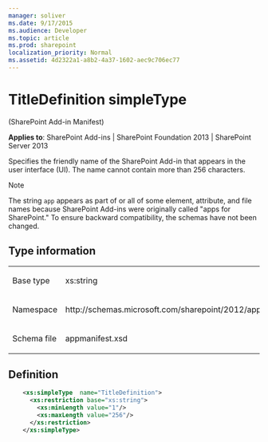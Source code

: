 ```yaml
---
manager: soliver
ms.date: 9/17/2015
ms.audience: Developer
ms.topic: article
ms.prod: sharepoint
localization_priority: Normal
ms.assetid: 4d2322a1-a8b2-4a37-1602-aec9c706ec77
---
```


# TitleDefinition simpleType 

(SharePoint Add-in Manifest)

**Applies to**: SharePoint Add-ins | SharePoint Foundation 2013 | SharePoint Server 2013

Specifies the friendly name of the SharePoint Add-in that appears in the user interface (UI). The name cannot contain more than 256 characters.

> [!NOTE] 
> The string `app` appears as part of or all of some element, attribute, and file names because SharePoint Add-ins were originally called "apps for SharePoint." To ensure backward compatibility, the schemas have not been changed.

## Type information

<table>
<colgroup>
<col width="50%" />
<col width="50%" />
</colgroup>
<tbody>
<tr class="odd">
<td align="left"><p><span class="label">Base type</span></p></td>
<td align="left"><p>xs:string</p></td>
</tr>
<tr class="even">
<td align="left"><p><span class="label">Namespace</span></p></td>
<td align="left"><p>http://schemas.microsoft.com/sharepoint/2012/app/manifest</p></td>
</tr>
<tr class="odd">
<td align="left"><p><span class="label">Schema file</span></p></td>
<td align="left"><p>appmanifest.xsd</p></td>
</tr>
</tbody>
</table>

## Definition

```XML
    <xs:simpleType  name="TitleDefinition">
      <xs:restriction base="xs:string">
        <xs:minLength value="1"/>
        <xs:maxLength value="256"/>
      </xs:restriction>
    </xs:simpleType>
```







